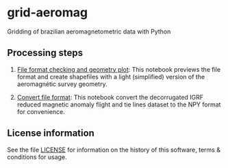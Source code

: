 # grid-aeromag
Gridding of brazilian aeromagnetometric data with Python

## Processing steps

1. [File format checking and geometry plot](https://github.com/rmorel/grid-aeromag/blob/master/notebooks/0.1-rm-first-data-check.ipynb): This notebook previews the file format and create shapefiles with a light (simplified) version of the aeromagnétic survey geometry.

2. [Convert file format](https://github.com/rmorel/grid-aeromag/blob/master/notebooks/0.2-rm-convert-data-format.ipynb): This notebook convert the decorrugated IGRF reduced magnetic anomaly flight and tie lines dataset to the NPY format for convenience.

## License information
See the file [LICENSE](https://github.com/rmorel/grid-aeromag/blob/master/LICENSE) for information on the history of this software, terms & conditions for usage.
